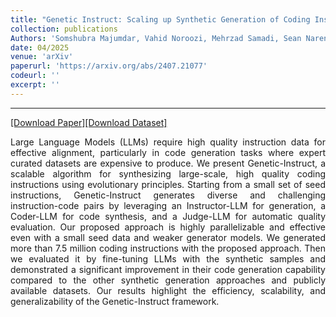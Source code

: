 ```yaml
---
title: "Genetic Instruct: Scaling up Synthetic Generation of Coding Instructions for Large Language Models"
collection: publications
Authors: 'Somshubra Majumdar, Vahid Noroozi, Mehrzad Samadi, Sean Narenthiran, Aleksander Ficek, <b>Wasi Uddin Ahmad</b>, Jocelyn Huang, Jagadeesh Balam, and Boris Ginsburg.'
date: 04/2025
venue: 'arXiv'
paperurl: 'https://arxiv.org/abs/2407.21077'
codeurl: ''
excerpt: ''
---
```

---
<a href='https://arxiv.org/pdf/2407.21077' target="_blank">[Download Paper]</a><a href='' target="_blank">[Download Dataset]</a>
<p align="justify">
Large Language Models (LLMs) require high quality instruction data for effective alignment, particularly in code generation tasks where expert curated datasets are expensive to produce. We present 
  Genetic-Instruct, a scalable algorithm for synthesizing large-scale, high quality coding instructions using evolutionary principles. Starting from a small set of seed instructions, Genetic-Instruct 
  generates diverse and challenging instruction-code pairs by leveraging an Instructor-LLM for generation, a Coder-LLM for code synthesis, and a Judge-LLM for automatic quality evaluation. Our proposed approach 
  is highly parallelizable and effective even with a small seed data and weaker generator models. We generated more than 7.5 million coding instructions with the proposed approach. Then we evaluated it by 
  fine-tuning LLMs with the synthetic samples and demonstrated a significant improvement in their code generation capability compared to the other synthetic generation approaches and publicly available datasets. 
  Our results highlight the efficiency, scalability, and generalizability of the Genetic-Instruct framework.
</p>
